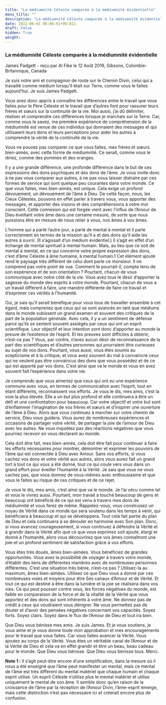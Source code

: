 ```yaml
---
title: "La médiumnité Céleste comparée à la médiumnité évidentielle"
menu_title: ""
description: "La médiumnité Céleste comparée à la médiumnité évidentielle"
date: 2022-06-01 06:00:01+00:811
draft: False
hidden: True
weight:
---
```

### La médiumnité Céleste comparée à la médiumnité évidentielle

James Padgett - reçu par Al Fike le 12 Août 2019, Gibsons, Colombie-Britannique, Canada

Je suis votre ami et compagnon de route sur le Chemin Divin, celui qui a travaillé comme médium lorsqu’il était sur Terre, comme vous le faites aujourd’hui. Je suis James Padgett.

Vous avez donc appris à connaître les différences entre le travail que vous faites pour le Père Céleste et le travail que d’autres font pour rassurer leurs frères et sœurs sur la continuité de la vie. Moi aussi, j’ai dû délimiter, réaliser et comprendre ces différences lorsque je marchais sur la Terre. Car, comme vous le savez, ma première expérience de compréhension de la médiumnité est venue de ces individus qui donnaient des messages et qui utilisaient leurs dons et leurs perceptions pour aider les autres à comprendre la vérité de la continuité de la vie.

Vous ne pouvez pas comparer ce que vous faites, mes frères et sœurs bien-aimés, avec cette forme de médiumnité. Ce serait, comme vous le diriez, comme des pommes et des oranges.

Il y a une grande différence, une profonde différence dans le but de ces expressions des dons psychiques et des dons de l’âme. Je vous invite donc à ne pas vous comparer aux autres, à ne pas vous laisser distraire par ces formes de service qui sont quelque peu courantes dans votre monde. Ce que vous faites, mes bien-aimés, est unique. Cela exige un profond dévouement, un dévouement de l’âme à Dieu. De cette façon, nous, les Cieux Célestes, pouvons en effet parler à travers vous, vous apporter des messages, et apporter des visions et des compréhensions à votre moi conscient. Cette connexion qui est forgée vient avec l’influx de l’Amour de Dieu éveillant votre âme dans une certaine mesure, de sorte que nous puissions être en mesure de nous relier à vous, nos âmes à vos âmes.

L’homme qui a parlé l’autre jour, a parlé de mental à mental et il parle correctement en termes de la mission qu’il a et des dons qu’il aide les autres à ouvrir. (Il s’agissait d’un médium évidentiel.) Il s’agit en effet d’un échange de mental spirituel à mental humain. Mais, au lieu que ce soit de mental à mental, en ce qui concerne votre propre expression des dons, c’est d’âme Céleste à âme humaine, à mental humain.1 Cet élément ajouté rend le paysage très différent de celui dont parle ce monsieur. Il ne comprend pas votre point de vue. Comment le pourrait-il, compte tenu de son expérience et de son orientation ? Pourtant, chacun de vous communique avec notre côté de la vie. Vous avez tous le désir d’apporter la sagesse du monde des esprits à votre monde. Pourtant, chacun de vous a un travail différent à faire, une manière différente de faire ce travail et d’exprimer ces vérités à l’humanité.

Oui, je sais qu’il serait bénéfique pour vous tous de travailler ensemble à cet égard, mais comprenez que ceux qui se sont avancés en tant que médiums dans le monde subissent un grand examen et souvent des critiques de la part de la population générale. Avec cela, il y a un sentiment de défense parce qu’ils se sentent souvent assiégés par ceux qui ont un esprit scientifique. Leur objectif et leur intention sont donc d’apporter au monde la preuve de l’existence de l’esprit. Et les preuves sont difficiles à obtenir, n’est-ce pas ? Vous, par contre, n’avez aucun désir de reconnaissance de la part des scientifiques et d’autres personnes qui pourraient être curieuses au sujet de vos dons. Pourtant, vous aussi, vous êtes soumis au scepticisme et à la critique, et vous avez souvent du mal à convaincre ceux qui ne veulent pas être convaincus des dons que vous possédez et de ce qui est apporté par vos dons. C’est ainsi que va le monde et vous en avez souvent fait l’expérience dans votre vie.

Je comprends que vous aimeriez que ceux qui ont eu une expérience commune avec vous, en termes de communication avec l’esprit, tout en étant différents, reconnaissent vos efforts. Je vous le dis, mes amis, c’est la voie la plus élevée. Elle a un but plus profond et elle continuera à être un défi et une confrontation pour beaucoup. Car votre objectif et votre but sont d’enflammer l’imagination de vos frères et sœurs et d’inspirer une ouverture de l’âme à Dieu. Alors que vous continuez à marcher sur votre chemin de service, Dieu vous guidera. Vous aurez de nombreuses expériences et occasions de partager votre vérité, de partager la joie de l’amour de Dieu avec les autres. Ne vous inquiétez pas des réactions négatives que vous pourriez recevoir en vous déclarant au monde.

Cela doit être fait, mes bien-aimés, cela doit être fait pour continuer à faire les efforts nécessaires pour montrer, démontrer et exprimer les pouvoirs de l’âme qui est connectée à Dieu avec Amour. Sans vos efforts, si vous cachez vos dons et votre vérité aux autres, alors vous aurez fait un grand tort à tout ce qui vous a été donné, tout ce qui coule vers vous dans un grand effort pour éveiller l’humanité à la Vérité. Je sais que vous ne vous cachez pas, que vous donnez de vous-mêmes avec enthousiasme et que vous le faites au risque de ces critiques et de ce rejet.

Je vous le dis, mes amis, c’est ainsi que va le monde. Je l’ai vécu comme tel et vous le vivrez aussi. Pourtant, mon travail a touché beaucoup de gens et beaucoup ont bénéficié de ce qui est venu à travers mes dons de médiumnité et vous ferez de même. Rappelez-vous, vous construisez un noyau de Vérité dans ce monde qui sera soutenu dans les temps à venir, qui bénéficiera à beaucoup et qui se développera. Tout cela fait partie du plan de Dieu et cela continuera à se dérouler en harmonie avec Son plan. Donc, si vous avancez courageusement, si vous continuez à défendre la Vérité et à grandir dans la Vérité afin que ce que vous exprimez soit ajouté, élargi et donné à l’humanité, alors vous découvrirez que vos âmes connaîtront une joie et un profond sentiment de satisfaction grâce à vos efforts.

Vous êtes très doués, âmes bien-aimées. Vous bénéficiez de grandes opportunités. Vous avez la possibilité de voyager à travers votre monde, d’établir des liens de différentes manières avec de nombreuses personnes différentes. C’est une situation très bénie, n’est-ce pas ? Utilisez-la au maximum, âmes bien-aimées. Utilisez ce que Dieu vous a donné par ces nombreuses voies et moyens pour être Ses canaux d’Amour et de Vérité. Et tout ce qui est destiné à être dans la lumière et la joie se réalisera dans vos vies. Ce qui peut pousser contre vous, les forces négatives du monde, est faible en comparaison de la force et de la vitalité de la Vérité que vous apportez et des dons qui sont inhérents à votre âme. Ne donnez pas de crédit à ceux qui voudraient vous dénigrer. Ne vous permettez pas de douter et d’avoir des pensées négatives concernant vos capacités. Soyez forts. Soyez clairs. Soyez dans le flux de l’Amour de Dieu et tout ira bien.

Que Dieu vous bénisse mes amis. Je suis James. Et je vous soutiens, je vous aime et je vous donne toute mon approbation et mes encouragements pour le travail que vous faites. Car vous faites avancer la Vérité. Vous ajoutez au corps de la Vérité. Vous êtes un véritable canal de l’Amour et de la Vérité de Dieu et cela va en effet grandir et être un beau, beau cadeau pour le monde. Que Dieu vous bénisse. Que Dieu vous bénisse tous. Merci.

**Note 1 :** Il s’agit peut-être encore d’une simplification, dans la mesure où il nous a été enseigné que l’âme peut manifester un mental, mais ce mental de l’âme est très différent du mental matériel que chaque humain et chaque esprit utilise. Un esprit Céleste n’utilise plus le mental matériel et utilise uniquement le mental de son âme. Il semble donc qu’en raison de la croissance de l’âme par la réception de l’Amour Divin, l’âme-esprit émerge, mais cette distinction n’est pas nécessaire ici et créerait encore plus de confusion.



